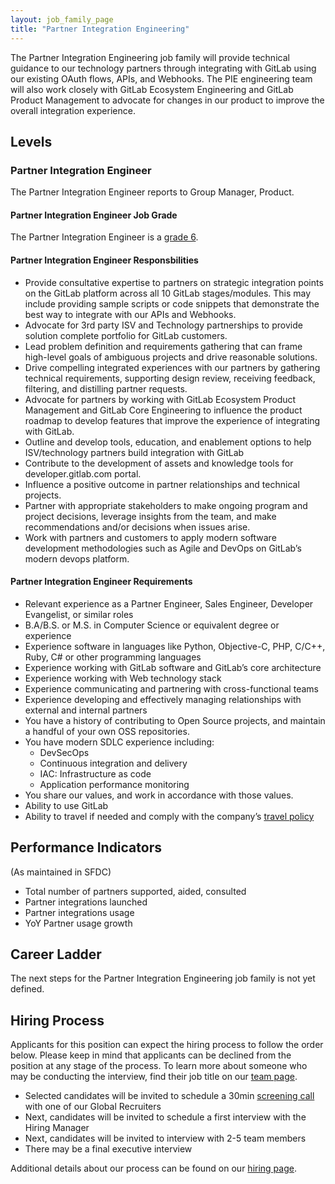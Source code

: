 ```yaml
---
layout: job_family_page
title: "Partner Integration Engineering"
---
```


The Partner Integration Engineering job family will provide technical guidance to our technology partners through integrating with GitLab using our existing OAuth flows, APIs, and Webhooks. The PIE engineering team will also work closely with GitLab Ecosystem Engineering and GitLab Product Management to advocate for changes in our product to improve the overall integration experience.

## Levels

### Partner Integration Engineer

The Partner Integration Engineer reports to Group Manager, Product.

#### Partner Integration Engineer Job Grade

The Partner Integration Engineer is a [grade 6](/handbook/total-rewards/compensation/compensation-calculator/#gitlab-job-grades).

#### Partner Integration Engineer Responsbilities

* Provide consultative expertise to partners on strategic integration points on the GitLab platform across all 10 GitLab stages/modules. This may include providing sample scripts or code snippets that demonstrate the best way to integrate with our APIs and Webhooks.
* Advocate for 3rd party ISV and Technology partnerships to provide solution complete portfolio for GitLab customers.
* Lead problem definition and requirements gathering that can frame high-level goals of ambiguous projects and drive reasonable solutions.
* Drive compelling integrated experiences with our partners by gathering technical requirements, supporting design review, receiving feedback, filtering, and distilling partner requests.
* Advocate for partners by working with GitLab Ecosystem Product Management and GitLab Core Engineering to influence the product roadmap to develop features that improve the experience of integrating with GitLab.
* Outline and develop tools, education, and enablement options to help ISV/technology partners build integration with GitLab
* Contribute to the development of assets and knowledge tools for developer.gitlab.com portal.
* Influence a positive outcome in partner relationships and technical projects. 
* Partner with appropriate stakeholders to make ongoing program and project decisions, leverage insights from the team, and make recommendations and/or decisions when issues arise.
* Work with partners and customers to apply modern software development methodologies such as Agile and DevOps on GitLab’s modern devops platform.

#### Partner Integration Engineer Requirements

* Relevant experience as a Partner Engineer, Sales Engineer, Developer Evangelist, or similar roles
* B.A/B.S. or M.S. in Computer Science or equivalent degree or experience
* Experience software in languages like Python, Objective-C, PHP, C/C++, Ruby, C# or other programming languages
* Experience working with GitLab software and GitLab’s core architecture
* Experience working with Web technology stack
* Experience communicating and partnering with cross-functional teams
* Experience developing and effectively managing relationships with external and internal partners
* You have a history of contributing to Open Source projects, and maintain a handful of your own OSS repositories.
* You have modern SDLC experience including:
   * DevSecOps
   * Continuous integration and delivery
   * IAC: Infrastructure as code
   * Application performance monitoring
* You share our values, and work in accordance with those values.
* Ability to use GitLab
* Ability to travel if needed and comply with the company’s [travel policy](https://about.gitlab.com/handbook/travel/) 

## Performance Indicators
(As maintained in SFDC)
* Total number of partners supported, aided, consulted
* Partner integrations launched
* Partner integrations usage
* YoY Partner usage growth

## Career Ladder

The next steps for the Partner Integration Engineering job family is not yet defined.

## Hiring Process

Applicants for this position can expect the hiring process to follow the order below. Please keep in mind that applicants can be declined from the position at any stage of the process. To learn more about someone who may be conducting the interview, find their job title on our [team page](/company/team/).

- Selected candidates will be invited to schedule a 30min [screening call](/handbook/hiring/interviewing/#screening-call) with one of our Global Recruiters
- Next, candidates will be invited to schedule a first interview with the Hiring Manager
- Next, candidates will be invited to interview with 2-5 team members
- There may be a final executive interview 

Additional details about our process can be found on our [hiring page](/handbook/hiring/).
